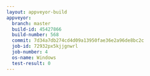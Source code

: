 ```yaml
---
layout: appveyor-build
appveyor:
  branch: master
  build-id: 45427866
  build-number: 568
  commit: 7d34a7db274cd4d09a13950fae36e2a96de8bc2c
  job-id: 72932px5kjjgnwrl
  job-number: 4
  os-name: Windows
  test-result: 0
---
```

